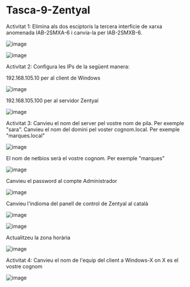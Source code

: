 # Tasca-9-Zentyal

Activitat 1: 
Elimina als dos esciptoris la tercera interficie de xarxa anomenada IAB-2SMXA-6 i canvia-la per  IAB-2SMXB-6.

![image](https://github.com/user-attachments/assets/5b310381-bdf4-4861-a9ff-43ad7032f672)

![image](https://github.com/user-attachments/assets/1fd6dacf-ed8c-4091-8bbe-7f499601f64a)

Activitat 2:
Configura les IPs de la següent manera:

192.168.105.10 per al client de Windows

![image](https://github.com/user-attachments/assets/39dc05b8-010b-421a-998d-54eef77a36f9)

192.168.105.100 per al servidor Zentyal

![image](https://github.com/user-attachments/assets/a689afe9-06e2-4ccc-922d-3a6d67b3466f)


Activitat 3:
Canvieu el nom del server pel vostre nom de pila. Per exemple "sara".
Canvieu el nom del domini pel voster cognom.local. Per exemple "marques.local"

![image](https://github.com/user-attachments/assets/6708d827-e444-4ad4-b44c-37ae0adf64ef)

El nom de netbios serà el vostre cognom. Per exemple "marques"

![image](https://github.com/user-attachments/assets/a897ca3c-cac5-441d-8fee-6184796d1bcb)

Canvieu el password al compte Administrador

![image](https://github.com/user-attachments/assets/b4b6e572-d255-45a2-981e-7a36798012f9)

Canvieu l'indioma del panell de control de Zentyal al català 

![image](https://github.com/user-attachments/assets/cf81b2bc-58a2-4be8-ac5e-14c760d95380)

![image](https://github.com/user-attachments/assets/3963fe77-5779-467e-bcd3-8f1d389bcbcd)

Actualitzeu la zona horària

![image](https://github.com/user-attachments/assets/c105d855-81ec-424e-8b14-ce11d03e79ac)

Activitat 4:
Canvieu el nom de l'equip del client a Windows-X on X es el vostre cognom

![image](https://github.com/user-attachments/assets/28408896-1ca3-49d0-a428-89f7c02e2838)

